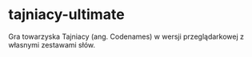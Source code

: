 # tajniacy-ultimate
Gra towarzyska Tajniacy (ang. Codenames) w wersji przeglądarkowej z własnymi zestawami słów.
